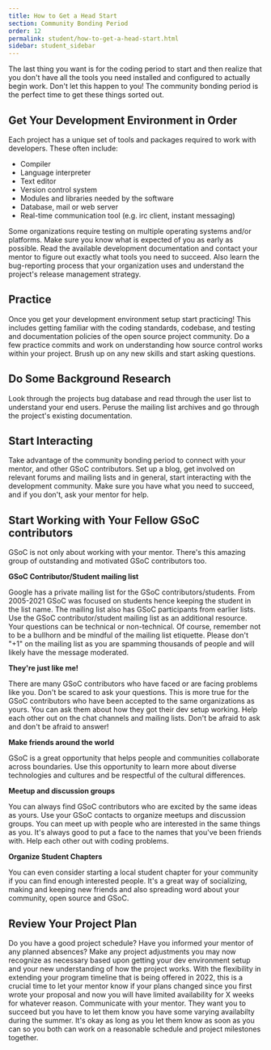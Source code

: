 ```yaml
---
title: How to Get a Head Start
section: Community Bonding Period
order: 12
permalink: student/how-to-get-a-head-start.html
sidebar: student_sidebar
---
```


The last thing you want is for the coding period to start and then realize that you don't have all the tools you need installed and configured to actually begin work. Don't let this happen to you! The community bonding period is the perfect time to get these things sorted out.

## Get Your Development Environment in Order

Each project has a unique set of tools and packages required to work with developers. These often include:

* Compiler
* Language interpreter
* Text editor
* Version control system
* Modules and libraries needed by the software
* Database, mail or web server
* Real-time communication tool (e.g. irc client, instant messaging)

Some organizations require testing on multiple operating systems and/or platforms. Make sure you know what is expected of you as early as possible. Read the available development documentation and contact your mentor to figure out exactly what tools you need to succeed. Also learn the bug-reporting process that your organization uses and understand the project's release management strategy.

## Practice

Once you get your development environment setup start practicing! This includes getting familiar with the coding standards, codebase, and testing and documentation policies of the open source project community. Do a few practice commits and work on understanding how source control works within your project. Brush up on any new skills and start asking questions.

## Do Some Background Research

Look through the projects bug database and read through the user list to understand your end users. Peruse the mailing list archives and go through the project's existing documentation.

## Start Interacting

Take advantage of the community bonding period to connect with your mentor, and other GSoC contributors. Set up a blog, get involved on relevant forums and mailing lists and in general, start interacting with the development community. Make sure you have what you need to succeed, and if you don't, ask your mentor for help.

## Start Working with Your Fellow GSoC contributors

GSoC is not only about working with your mentor. There's this amazing group of outstanding and motivated GSoC contributors too.

**GSoC Contributor/Student mailing list**

Google has a private mailing list for the GSoC contributors/students. From 2005-2021 GSoC was focused on students hence keeping the student in the list name. The mailing list also has GSoC participants from earlier lists. Use the GSoC contributor/student mailing list as an additional resource. Your questions can be technical or non-technical. Of course, remember not to be a bullhorn and be mindful of the mailing list etiquette. Please don't "+1" on the mailing list as you are spamming thousands of people and will likely have the message moderated.

**They're just like me!**

There are many GSoC contributors who have faced or are facing problems like you. Don't be scared to ask your questions. This is more true for the GSoC contributors who have been accepted to the same organizations as yours. You can ask them about how they got their dev setup working. Help each other out on the chat channels and mailing lists. Don't be afraid to ask and don't be afraid to answer!

**Make friends around the world**

GSoC is a great opportunity that helps people and communities collaborate across boundaries. Use this opportunity to learn more about diverse technologies and cultures and be respectful of the cultural differences.

**Meetup and discussion groups**

You can always find GSoC contributors who are excited by the same ideas as yours. Use your GSoC contacts to organize meetups and discussion groups. You can meet up with people who are interested in the same things as you. It's always good to put a face to the names that you've been friends with. Help each other out with coding problems.

**Organize Student Chapters**

You can even consider starting a local student chapter for your community if you can find enough interested people. It's a great way of socializing, making and keeping new friends and also spreading word about your community, open source and GSoC.

## Review Your Project Plan

Do you have a good project schedule? Have you informed your mentor of any planned absences? Make any project adjustments you may now recognize as necessary based upon getting your dev environment setup and your new understanding of how the project works. With the flexibility in extending your program timeline that is being offered in 2022, this is a crucial time to let your mentor know if your plans changed since you first wrote your proposal and now you will have limited availability for X weeks for whatever reason. Communicate with your mentor. They want you to succeed but you have to let them know you have some varying availabilty during the summer. It's okay as long as you let them know as soon as you can so you both can work on a reasonable schedule and project milestones together.
